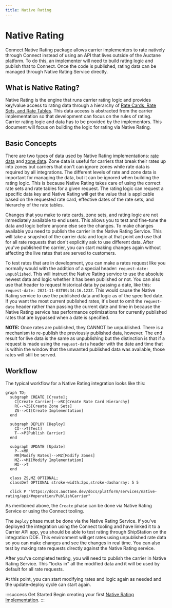 ```yaml
---
title: Native Rating
---
```


# Native Rating

Connect Native Rating package allows carrier implementers to rate natively through Connect instead of using an API that lives outside of the Auctane platform. To do this, an implementer will need to build rating logic and publish that to Connect. Once the code is published, rating data can be managed through Native Rating Service directly.

## What is Native Rating?

Native Rating is the engine that runs carrier rating logic and provides key/value access to rating data through a hierarchy of [Rate Cards, Rate Sets, and Rate Tables](./rate-card-structure.md). This data access is abstracted from the carrier implementation so that development can focus on the rules of rating. Carrier rating logic and data has to be provided by the implementors. This document will focus on building the logic for rating via Native Rating.

## Basic Concepts

There are two types of data used by Native Rating implementations: [rate data](./rate-card-structure.md) and [zone data](./zone-chart-structure.md). Zone data is useful for carriers that break their rates up into zones but carriers that don't can ignore zones while rate data is required by all integrations. The different levels of rate and zone data is important for managing the data, but it can be ignored when building the rating logic. This is because Native Rating takes care of using the correct rate sets and rate tables for a given request. The rating logic can request a specific data key and Native Rating will get the value that is applicable based on the requested rate card, effective dates of the rate sets, and hierarchy of the rate tables.

Changes that you make to rate cards, zone sets, and rating logic are not immediately available to end users. This allows you to test and fine-tune the data and logic before anyone else see the changes. To make changes available you need to publish the carrier in the Native Rating Service. This will take a snapshot of the carrier data and logic at that point and use that for all rate requests that don't explicitly ask to use different data. After you've published the carrier, you can start making changes again without affecting the live rates that are served to customers.

To test rates that are in development, you can make a rates request like you normally would with the addition of a special header: `request-date: unpublished`. This will instruct the Native Rating service to use the absolute newest data and logic whether it has been published or not. You can also use that header to request historical data by passing a date, like this: `request-date: 2021-11-03T09:34:16.123Z`. This would cause the Native Rating service to use the published data and logic as of the specified date. If you want the most current published rates, it's best to omit the `request-date` header rather than passing the current date and time in because the Native Rating service has performance optimizations for currently published rates that are bypassed when a date is specified.

**NOTE:** Once rates are published, they CANNOT be unpublished. There is a mechanism to re-publish the previously published data, however. The end result for live data is the same as unpublishing but the distinction is that if a request is made using the `request-date` header with the date and time that is within the window that the unwanted published data was available, those rates will still be served.

## Workflow

The typical workflow for a Native Rating integration looks like this:

```mermaid
graph TD;
  subgraph CREATE [Create];
    C[Create Carrier]-->RC[Create Rate Card Hierarchy]
    RC-->ZS[Create Zone Sets]
    ZS-->CI[Create Implementation]
  end

  subgraph DEPLOY [Deploy]
    CI-->T[Test]
    T-->P[Publish Carrier]
  end

  subgraph UPDATE [Update]
    P-->MR
    MR[Modify Rates]-->MZ[Modify Zones]
    MZ-->MI[Modify Implementation]
    MI-->T
  end

  class ZS,MZ OPTIONAL;
  classDef OPTIONAL stroke-width:2px,stroke-dasharray: 5 5

  click P "https://docs.auctane.dev/docs/platform/services/native-rating/api/#operation/PublishCarrier"
```

As mentioned above, the `Create` phase can be done via Native Rating Service or using the Connect tooling.

The `Deploy` phase must be done via the Native Rating Service. If you've deployed the integration using the Connect tooling and have linked it to a Carrier API app, you should be able to test rating through ShipStation on the integration DDE. This environment will get rates using unpublished rate data so you can make changes and see the changes in real time. You can also test by making rate requests directly against the Native Rating service.

After you've completed testing, you will need to publish the carrier in Native Rating Service. This "locks in" all the modified data and it will be used by default for all rate requests.

At this point, you can start modifying rates and logic again as needed and the update-deploy cycle can start again.

:::success Get Started
Begin creating your first [Native Rating Implementation](./implementation.md).
:::

